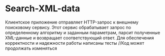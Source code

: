 # Search-XML-data
Клиентское приложение отправляет HTTP-запрос к внешнему поисковому сервису. Этот сервис
обрабатывает запрос по определенному алгоритму и заданным параметрам, парсит полученные
XML-данные и возвращает соответствующий ответ. Для обеспечения корректности и надежности работы написаны тесты
//Код может продолжать изменяться
